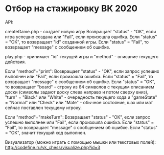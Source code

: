 # Отбор на стажировку ВК 2020

API:

createGame.php - создает новую игру
Возвращает "status" - "OK", если игра успешно создана или "Fail", если произошла ошибка.
Если "status" = "OK", то возвращает "id" созданной игры.
Если "status" = "Fail", то возвращает "message" с сообщением об ошибке.

play.php - принимает "id" текущей игры и "method" - описание текущего действия.

Если "method"="print":
  Возвращает "status" - "OK", если запрос успешно выполнен или "Fail", если произошла ошибка.
  Если "status" = "Fail", то возвращает "message" с сообщением об ошибке.
  Если "status" = "OK", то возвращает "board" - строку из 64 символов с текущим описанием доски (символы задают доску слева направо и потом сверху вниз), "turn" = "Black" или "White" - очередность текущего хода и "gameState" = "Normal" или "Check" или "Mate" - обычное состояние, шах или мат сейчас поставлен текущему игроку.
  
Если "method"="makeTurn":
  Возвращает "status" - "OK", если запрос успешно выполнен или "Fail", если произошла ошибка.
  Если "status" = "Fail", то возвращает "message" с сообщением об ошибке.
  Если "status" = "OK", значит текущий ход выполнен.
  
Визуализатор (можно играть с помощью мышки или текстовых полей):
  http://codefine.ru/vk_chess/visualize.php?id=3
